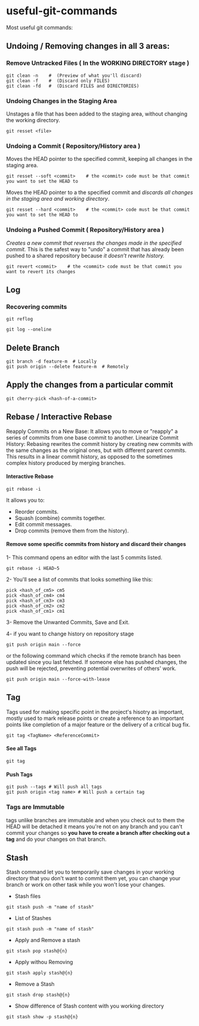 # useful-git-commands
Most useful git commands:

## Undoing / Removing changes in all 3 areas:

### Remove Untracked Files ( In the WORKING DIRECTORY stage )
```
git clean -n    #  (Preview of what you'll discard)
git clean -f    #  (Discard only FILES)
git clean -fd   #  (Discard FILES and DIRECTORIES)
```


### Undoing Changes in the Staging Area
Unstages a file that has been added to the staging area, without changing the working directory.
```
git resset <file>
```

### Undoing a Commit ( Repository/History area )
Moves the HEAD pointer to the specified commit, keeping all changes in the staging area.
```
git resset --soft <commit>    # the <commit> code must be that commit you want to set the HEAD to
```

Moves the HEAD pointer to a the specified commit and *discards all changes in the staging area and working directory*.
```
git resset --hard <commit>    # the <commit> code must be that commit you want to set the HEAD to
```

### Undoing a Pushed Commit ( Repository/History area )
*Creates a new commit that reverses the changes made in the specified commit.* This is the safest way to "undo" a commit that has already been pushed to a shared repository because *it doesn’t rewrite history.*
```
git revert <commit>    # the <commit> code must be that commit you want to revert its changes
```

## Log
### Recovering commits
```
git reflog
```

```
git log --oneline
```

## Delete Branch
```
git branch -d feature-m  # Locally
git push origin --delete feature-m  # Remotely
```

## Apply the changes from a particular commit
```
git cherry-pick <hash-of-a-commit>
```

## Rebase / Interactive Rebase

Reapply Commits on a New Base: It allows you to move or "reapply" a series of commits from one base commit to another.
Linearize Commit History: Rebasing rewrites the commit history by creating new commits with the same changes as the original ones, but with different parent commits. This results in a linear commit history, as opposed to the sometimes complex history produced by merging branches.

#### Interactive Rebase
```
git rebase -i
```
It allows you to:

- Reorder commits.
- Squash (combine) commits together.
- Edit commit messages.
- Drop commits (remove them from the history).


#### Remove some specific commits from history and discard their changes

1- This command opens an editor with the last 5 commits listed.

```
git rebase -i HEAD~5
```

2- You'll see a list of commits that looks something like this:
```
pick <hash_of_cm5> cm5
pick <hash_of_cm4> cm4
pick <hash_of_cm3> cm3
pick <hash_of_cm2> cm2
pick <hash_of_cm1> cm1
```

3- Remove the Unwanted Commits, Save and Exit.

4- if you want to change history on repository stage 
```
git push origin main --force
```
or the following command which checks if the remote branch has been updated since you last fetched. If someone else has pushed changes, the push will be rejected, preventing potential overwrites of others' work.
```
git push origin main --force-with-lease
```


## Tag
Tags used for making specific point in the project's hisotry as important, mostly used to mark release points or create a reference to an important points like completion of a major feature or the delivery of a critical bug fix.
```
git tag <TagName> <ReferenceCommit>
```
#### See all Tags
```
git tag
```
#### Push Tags
```
git push --tags # Will push all tags
git push origin <tag name> # Will push a certain tag
```
### Tags are Immutable
tags unlike branches are immutable and when you check out to them the HEAD will be detached it means you're not on any branch and you can't commit your changes so **you have to create a branch after checking out a tag** and do your changes on that branch.



## Stash
Stash command let you to temporarily save changes in your working directory that you don't want to commit them yet, you can change your branch or work on other task while you won't lose your changes.

- Stash files
```
git stash push -m "name of stash"
```

- List of Stashes
```
git stash push -m "name of stash"
```

- Apply and Remove a stash
```
git stash pop stash@{n}
```

- Apply withou Removing
```
git stash apply stash@{n}
```

- Remove a Stash
```
git stash drop stash@{n}
```

- Show difference of Stash content with you working directory
```
git stash show -p stash@{n}
```



